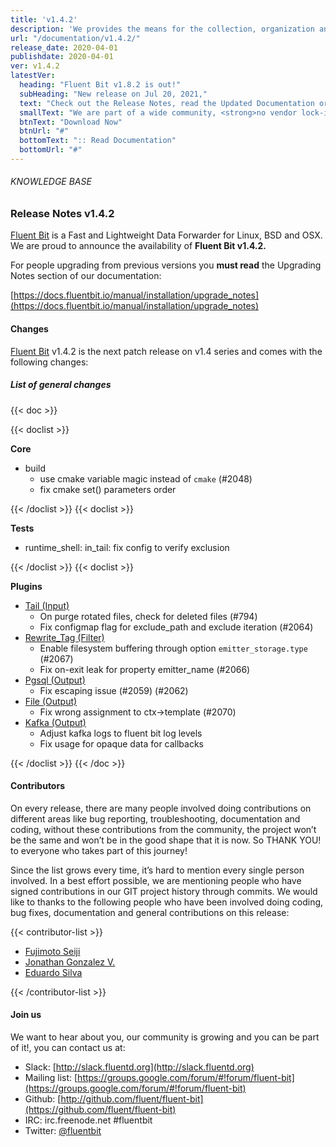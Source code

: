 ```yaml
---
title: 'v1.4.2'
description: 'We provides the means for the collection, organization and computerized retrieval of knowledgeand Lightweight Data Forwarder for Linux, BSD and OSX. We are proud to announce the availability of Fluent Bit v1.4.2.'
url: "/documentation/v1.4.2/"
release_date: 2020-04-01
publishdate: 2020-04-01
ver: v1.4.2
latestVer:
  heading: "Fluent Bit v1.8.2 is out!"
  subHeading: "New release on Jul 20, 2021,"
  text: "Check out the Release Notes, read the Updated Documentation or jump directly to the Downloads Section."
  smallText: "We are part of a wide community, <strong>no vendor lock-in.</strong>"
  btnText: "Download Now"
  btnUrl: "#"
  bottomText: ":: Read Documentation"
  bottomUrl: "#"
---
```


###### KNOWLEDGE BASE

### Release Notes v1.4.2

[Fluent Bit](https://fluentbit.io/) is a Fast and Lightweight Data Forwarder for Linux, BSD and OSX. We are proud to announce the availability of **Fluent Bit v1.4.2.**

For people upgrading from previous versions you **must read** the Upgrading Notes section of our documentation:

[https://docs.fluentbit.io/manual/installation/upgrade_notes](https://docs.fluentbit.io/manual/installation/upgrade_notes)

#### Changes

[Fluent Bit](https://fluentbit.io) v1.4.2 is the next patch release on v1.4 series and comes with the following changes:

##### List of general changes

{{< doc >}}

{{< doclist >}}

**Core**

* build
  * use cmake variable magic instead of `cmake` (#2048)
  * fix cmake set() parameters order

{{< /doclist >}}
{{< doclist >}}

**Tests**

* runtime_shell: in_tail: fix config to verify exclusion

{{< /doclist >}}
{{< doclist >}}

**Plugins**

* [Tail (Input)](https://docs.fluentbit.io/manual/input/tail/)
  * On purge rotated files, check for deleted files (#794)
  * Fix configmap flag for exclude_path and exclude iteration (#2064)
* [Rewrite_Tag (Filter)](https://docs.fluentbit.io/manual/filter/rewrite_tag/)
  * Enable filesystem buffering through option `emitter_storage.type` (#2067)
  * Fix on-exit leak for property emitter_name (#2066)
* [Pgsql (Output)](https://docs.fluentbit.io/manual/output/pgsql/)
  * Fix escaping issue (#2059) (#2062)
* [File (Output)](https://docs.fluentbit.io/manual/output/file/)
  * Fix wrong assignment to ctx->template (#2070)
* [Kafka (Output)](https://docs.fluentbit.io/manual/output/kafka/)
  * Adjust kafka logs to fluent bit log levels
  * Fix usage for opaque data for callbacks

{{< /doclist >}}
{{< /doc >}}

#### Contributors

On every release, there are many people involved doing contributions on different areas like bug reporting, troubleshooting, documentation and coding, without these contributions from the community, the project won’t be the same and won’t be in the good shape that it is now. So THANK YOU! to everyone who takes part of this journey!

Since the list grows every time, it’s hard to mention every single person involved. In a best effort possible, we are mentioning people who have signed contributions in our GIT project history through commits. We would like to thanks to the following people who have been involved doing coding, bug fixes, documentation and general contributions on this release:

{{< contributor-list >}}

* [Fujimoto Seiji](https://github.com/fujimotos)
* [Jonathan Gonzalez V.](https://github.com/sxd)
* [Eduardo Silva](https://github.com/edsiper)

{{< /contributor-list >}}

#### Join us

We want to hear about you, our community is growing and you can be part of it!, you can contact us at:

* Slack: [http://slack.fluentd.org](http://slack.fluentd.org)
* Mailing list: [https://groups.google.com/forum/#!forum/fluent-bit](https://groups.google.com/forum/#!forum/fluent-bit)
* Github: [http://github.com/fluent/fluent-bit](https://github.com/fluent/fluent-bit)
* IRC: irc.freenode.net #fluentbit
* Twitter: [@fluentbit](https://twitter.com/fluentbit)